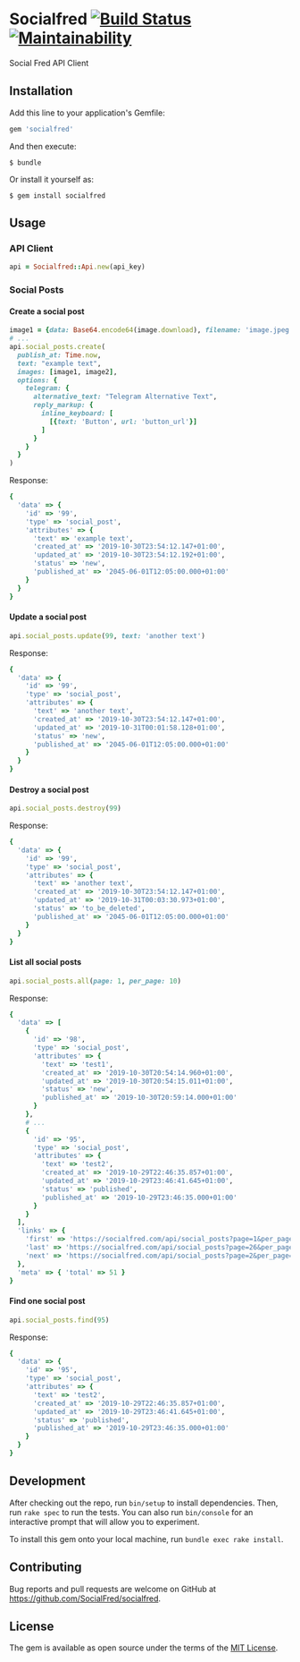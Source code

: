 # Socialfred [![Build Status](https://travis-ci.org/SocialFred/socialfred.svg?branch=master)](https://travis-ci.org/SocialFred/socialfred) [![Maintainability](https://api.codeclimate.com/v1/badges/2cd817600f03aeee7c79/maintainability)](https://codeclimate.com/github/SocialFred/socialfred/maintainability)

Social Fred API Client

## Installation

Add this line to your application's Gemfile:

```ruby
gem 'socialfred'
```

And then execute:

    $ bundle

Or install it yourself as:

    $ gem install socialfred

## Usage

### API Client

```ruby
api = Socialfred::Api.new(api_key)
```

### Social Posts

#### Create a social post

```ruby
image1 = {data: Base64.encode64(image.download), filename: 'image.jpeg', content_type: 'image/jpeg'}
# ...
api.social_posts.create(
  publish_at: Time.now,
  text: "example text",
  images: [image1, image2],
  options: {
    telegram: {
      alternative_text: "Telegram Alternative Text",
      reply_markup: {
        inline_keyboard: [
          [{text: 'Button', url: 'button_url'}]
        ]
      }
    }
  }
)
```

Response:

```ruby
{
  'data' => {
    'id' => '99',
    'type' => 'social_post',
    'attributes' => {
      'text' => 'example text',
      'created_at' => '2019-10-30T23:54:12.147+01:00',
      'updated_at' => '2019-10-30T23:54:12.192+01:00',
      'status' => 'new',
      'published_at' => '2045-06-01T12:05:00.000+01:00'
    }
  }
}
```

#### Update a social post

```ruby
api.social_posts.update(99, text: 'another text')
```

Response:

```ruby
{
  'data' => {
    'id' => '99',
    'type' => 'social_post',
    'attributes' => {
      'text' => 'another text',
      'created_at' => '2019-10-30T23:54:12.147+01:00',
      'updated_at' => '2019-10-31T00:01:58.128+01:00',
      'status' => 'new',
      'published_at' => '2045-06-01T12:05:00.000+01:00'
    }
  }
}
```

#### Destroy a social post

```ruby
api.social_posts.destroy(99)
```

Response:

```ruby
{
  'data' => {
    'id' => '99',
    'type' => 'social_post',
    'attributes' => {
      'text' => 'another text',
      'created_at' => '2019-10-30T23:54:12.147+01:00',
      'updated_at' => '2019-10-31T00:03:30.973+01:00',
      'status' => 'to_be_deleted',
      'published_at' => '2045-06-01T12:05:00.000+01:00'
    }
  }
}
```

#### List all social posts

```ruby
api.social_posts.all(page: 1, per_page: 10)
```

Response:

```ruby
{
  'data' => [
    {
      'id' => '98',
      'type' => 'social_post',
      'attributes' => {
        'text' => 'test1',
        'created_at' => '2019-10-30T20:54:14.960+01:00',
        'updated_at' => '2019-10-30T20:54:15.011+01:00',
        'status' => 'new',
        'published_at' => '2019-10-30T20:59:14.000+01:00'
      }
    },
    # ...
    {
      'id' => '95',
      'type' => 'social_post',
      'attributes' => {
        'text' => 'test2',
        'created_at' => '2019-10-29T22:46:35.857+01:00',
        'updated_at' => '2019-10-29T23:46:41.645+01:00',
        'status' => 'published',
        'published_at' => '2019-10-29T23:46:35.000+01:00'
      }
    }
  ],
  'links' => {
    'first' => 'https://socialfred.com/api/social_posts?page=1&per_page=10',
    'last' => 'https://socialfred.com/api/social_posts?page=26&per_page=10',
    'next' => 'https://socialfred.com/api/social_posts?page=2&per_page=10'
  },
  'meta' => { 'total' => 51 }
}
```

#### Find one social post

```ruby
api.social_posts.find(95)
```

Response:

```ruby
{
  'data' => {
    'id' => '95',
    'type' => 'social_post',
    'attributes' => {
      'text' => 'test2',
      'created_at' => '2019-10-29T22:46:35.857+01:00',
      'updated_at' => '2019-10-29T23:46:41.645+01:00',
      'status' => 'published',
      'published_at' => '2019-10-29T23:46:35.000+01:00'
    }
  }
}
```

## Development

After checking out the repo, run `bin/setup` to install dependencies. Then, run `rake spec` to run the tests. You can also run `bin/console` for an interactive prompt that will allow you to experiment.

To install this gem onto your local machine, run `bundle exec rake install`.

## Contributing

Bug reports and pull requests are welcome on GitHub at https://github.com/SocialFred/socialfred.

## License

The gem is available as open source under the terms of the [MIT License](https://opensource.org/licenses/MIT).
